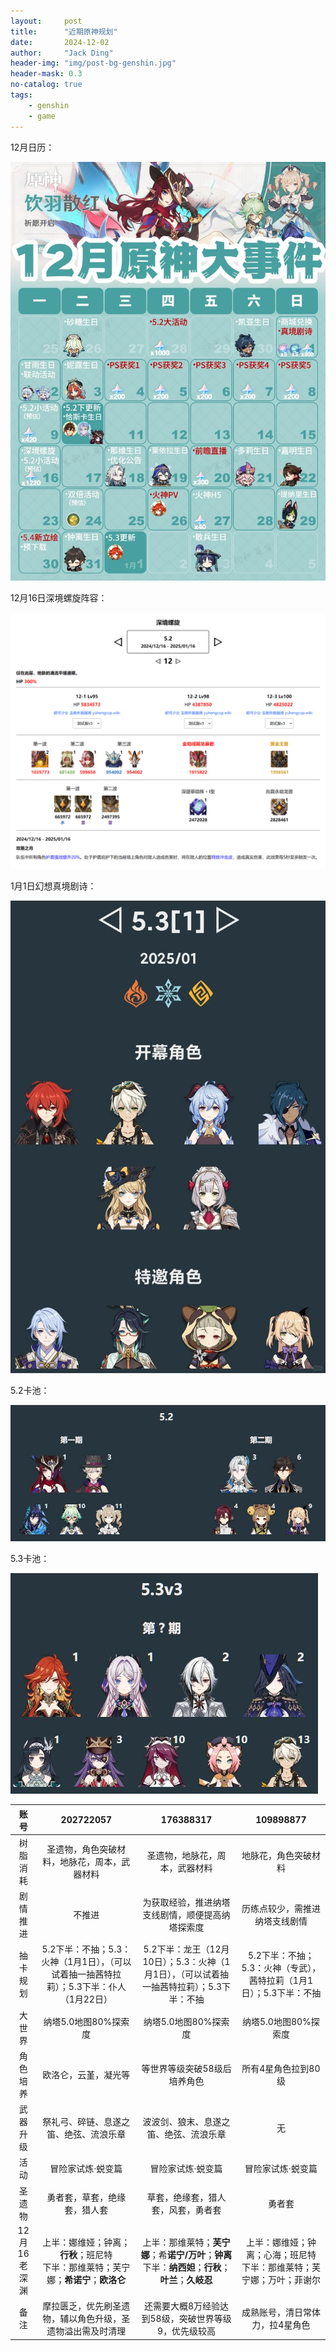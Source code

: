 ```yaml
---
layout:     post
title:      "近期原神规划"
date:       2024-12-02
author:     "Jack Ding"
header-img: "img/post-bg-genshin.jpg"
header-mask: 0.3
no-catalog: true
tags:
    - genshin
    - game
---
```


12月日历：

![原神12月日历](/img/in-post/post-genshin-calender-202412.jpg)

12月16日深境螺旋阵容：

![原神12月16日老深渊阵容](/img/in-post/post-genshin-20241216.jpg)

1月1日幻想真境剧诗：

![原神1月1日新深渊阵容](/img/in-post/post-genshin-20250101.jpg)

5.2卡池：

![原神5.2卡池](/img/in-post/post-genshin-5-2.jpg)

5.3卡池：

![原神5.3卡池](/img/in-post/post-genshin-5-3.jpg)

| 账号     | 202722057                                        | 176388317                                            | 109898877                                                 |
| :--------: | :------------------------------------------------: | :----------------------------------------------------: | :---------------------------------------------------------: |
| 树脂消耗 | 圣遗物，角色突破材料，地脉花，周本，武器材料     | 圣遗物，地脉花，周本，武器材料                       | 地脉花，角色突破材料                                      |
| 剧情推进 | 不推进                                           | 为获取经验，推进纳塔支线剧情，顺便提高纳塔探索度     | 历练点较少，需推进纳塔支线剧情                            |
| 抽卡规划 | 5.2下半：不抽；5.3：火神（1月1日），（可以试着抽一抽茜特拉莉）；5.3下半：仆人（1月22日） | 5.2下半：龙王（12月10日）；5.3：火神（1月1日），（可以试着抽一抽茜特拉莉）；5.3下半：不抽 | 5.2下半：不抽；5.3：火神（专武），茜特拉莉（1月1日）；5.3下半：不抽 |
| 大世界   | 纳塔5.0地图80%探索度                             | 纳塔5.0地图80%探索度                                 | 纳塔5.0地图80%探索度                                      |
| 角色培养 | 欧洛仑，云堇，凝光等                             | 等世界等级突破58级后培养角色                       | 所有4星角色拉到80级                                       |
| 武器升级 | 祭礼弓、碎链、息遂之笛、绝弦、流浪乐章 |            波波剑、狼末、息遂之笛、绝弦、流浪乐章            | 无                                                   |
| 活动     | 冒险家试炼·蜕变篇                       | 冒险家试炼·蜕变篇                                | 冒险家试炼·蜕变篇                                     |
| 圣遗物   | 勇者套，草套，绝缘套，猎人套                     | 草套，绝缘套，猎人套，风套，勇者套                   | 勇者套                                                    |
| 12月16老深渊 | 上半：娜维娅；钟离；**行秋**；班尼特<br>下半：那维莱特；芙宁娜；**希诺宁**；**欧洛仑** | 上半：那维莱特；**芙宁娜**；希**诺宁/万叶**；**钟离**<br/>下半：**纳西妲**；**行秋**；**叶兰**；**久岐忍** | 上半：娜维娅；钟离；心海；班尼特<br/>下半：那维莱特；芙宁娜；万叶；菲谢尔 |
| 备注     | 摩拉匮乏，优先刷圣遗物，辅以角色升级，圣遗物溢出需及时清理  | 还需要大概8万经验达到58级，突破世界等级9，优先级较高 | 成熟账号，清日常体力，拉4星角色                           |



